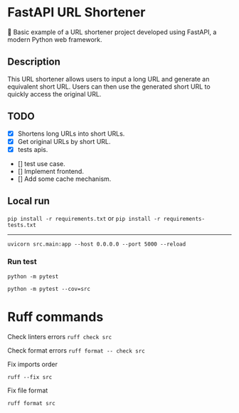 # FastAPI URL Shortener

🐍 Basic example of a URL shortener project developed using FastAPI, a modern Python web framework.

## Description

This URL shortener allows users to input a long URL and generate an equivalent short URL. Users can then use the generated short URL to quickly access the original URL.

## TODO
- [x] Shortens long URLs into short URLs.
- [x] Get original URLs by short URL.
- [x] tests apis.
- [] test use case.
- [] Implement frontend.
- [] Add some cache mechanism.

## Local run
````pip install -r requirements.txt```` or ````pip install -r requirements-tests.txt````
___
````uvicorn src.main:app --host 0.0.0.0 --port 5000 --reload````

### Run test
````python -m pytest````

````python -m pytest --cov=src````

# Ruff commands
Check linters errors
````ruff check src````

Check format errors
````ruff format -- check src````

Fix imports order

````ruff --fix src````

Fix file format

````ruff format src````
